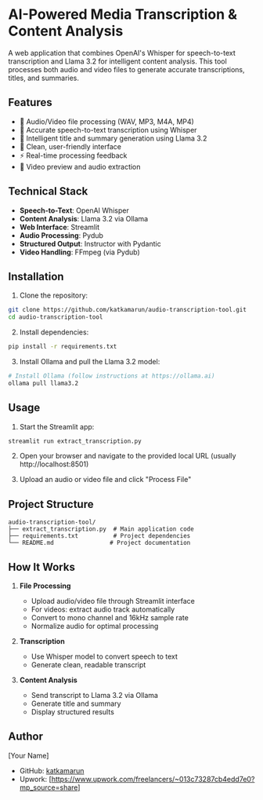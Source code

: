# AI-Powered Media Transcription & Content Analysis 

A web application that combines OpenAI's Whisper for speech-to-text transcription and Llama 3.2 for intelligent content analysis. This tool processes both audio and video files to generate accurate transcriptions, titles, and summaries.

## Features

- 🎤 Audio/Video file processing (WAV, MP3, M4A, MP4)
- 📝 Accurate speech-to-text transcription using Whisper
- 🧠 Intelligent title and summary generation using Llama 3.2
- 🎯 Clean, user-friendly interface
- ⚡ Real-time processing feedback
- 🎥 Video preview and audio extraction

## Technical Stack

- **Speech-to-Text**: OpenAI Whisper
- **Content Analysis**: Llama 3.2 via Ollama
- **Web Interface**: Streamlit
- **Audio Processing**: Pydub
- **Structured Output**: Instructor with Pydantic
- **Video Handling**: FFmpeg (via Pydub)

## Installation

1. Clone the repository:
```bash
git clone https://github.com/katkamarun/audio-transcription-tool.git
cd audio-transcription-tool
```

2. Install dependencies:
```bash
pip install -r requirements.txt
```

3. Install Ollama and pull the Llama 3.2 model:
```bash
# Install Ollama (follow instructions at https://ollama.ai)
ollama pull llama3.2
```

## Usage

1. Start the Streamlit app:
```bash
streamlit run extract_transcription.py
```

2. Open your browser and navigate to the provided local URL (usually http://localhost:8501)

3. Upload an audio or video file and click "Process File"

## Project Structure

```
audio-transcription-tool/
├── extract_transcription.py  # Main application code
├── requirements.txt          # Project dependencies
└── README.md                # Project documentation
```

## How It Works

1. **File Processing**
   - Upload audio/video file through Streamlit interface
   - For videos: extract audio track automatically
   - Convert to mono channel and 16kHz sample rate
   - Normalize audio for optimal processing

2. **Transcription**
   - Use Whisper model to convert speech to text
   - Generate clean, readable transcript

3. **Content Analysis**
   - Send transcript to Llama 3.2 via Ollama
   - Generate title and summary
   - Display structured results

## Author

[Your Name]
- GitHub: [katkamarun](https://github.com/katkamarun)
- Upwork: [https://www.upwork.com/freelancers/~013c73287cb4edd7e0?mp_source=share] 